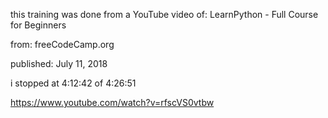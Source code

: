 this training was done from a YouTube
video of: LearnPython - Full Course for Beginners

from: freeCodeCamp.org

published: July 11, 2018

i stopped at 4:12:42  of 4:26:51

https://www.youtube.com/watch?v=rfscVS0vtbw

